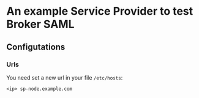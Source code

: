 # An example Service Provider to test Broker SAML

## Configutations

### Urls
You need set a new url in your file `/etc/hosts`:

```
<ip> sp-node.example.com
```